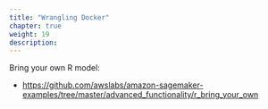 ```yaml
---
title: "Wrangling Docker"
chapter: true
weight: 19
description: 
---
```


Bring your own R model:
- https://github.com/awslabs/amazon-sagemaker-examples/tree/master/advanced_functionality/r_bring_your_own 




